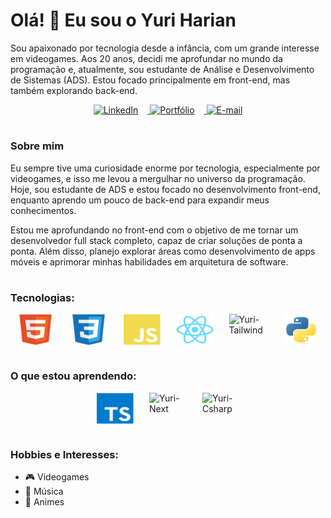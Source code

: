 # Olá! 👋 Eu sou o Yuri Harian

Sou apaixonado por tecnologia desde a infância, com um grande interesse em videogames. Aos 20 anos, decidi me aprofundar no mundo da programação e, atualmente, sou estudante de Análise e Desenvolvimento de Sistemas (ADS). Estou focado principalmente em front-end, mas também explorando back-end.

<div style="text-align: center; margin-bottom: 20px;">
  <a href="https://www.linkedin.com/in/yuri-harian/" target="_blank">
    <img src="https://img.shields.io/badge/LinkedIn-0077B5?style=for-the-badge&logo=linkedin&logoColor=white" alt="LinkedIn" style="margin-right: 15px;" />
  </a>
  <a href="https://yuri-harian.vercel.app/" target="_blank">
    <img src="https://img.shields.io/badge/Portfolio-000000?style=for-the-badge&logo=vercel&logoColor=white" alt="Portfólio" style="margin-right: 15px;" />
  </a>
  <a href="mailto:yuri_harian@outlook.com" target="_blank">
    <img src="https://img.shields.io/badge/Email-0078D4?style=for-the-badge&logo=microsoft-outlook&logoColor=white" alt="E-mail" />
  </a>
</div>

#

### Sobre mim

Eu sempre tive uma curiosidade enorme por tecnologia, especialmente por videogames, e isso me levou a mergulhar no universo da programação. Hoje, sou estudante de ADS e estou focado no desenvolvimento front-end, enquanto aprendo um pouco de back-end para expandir meus conhecimentos.

Estou me aprofundando no front-end com o objetivo de me tornar um desenvolvedor full stack completo, capaz de criar soluções de ponta a ponta. Além disso, planejo explorar áreas como desenvolvimento de apps móveis e aprimorar minhas habilidades em arquitetura de software.

#

### Tecnologias:

<div style="display: flex; justify-content: center; flex-wrap: wrap; gap: 25px;">
  <img alt="Yuri-HTML" height="50" width="60" src="https://raw.githubusercontent.com/devicons/devicon/master/icons/html5/html5-original.svg">
  <img alt="Yuri-CSS" height="50" width="60" src="https://raw.githubusercontent.com/devicons/devicon/master/icons/css3/css3-original.svg">
  <img alt="Yuri-Js" height="50" width="60" src="https://raw.githubusercontent.com/devicons/devicon/master/icons/javascript/javascript-plain.svg">
  <img alt="Yuri-React" height="50" width="60" src="https://raw.githubusercontent.com/devicons/devicon/master/icons/react/react-original.svg">
  <img alt="Yuri-Tailwind" height="50" width="60" src="https://cdn.jsdelivr.net/gh/devicons/devicon@latest/icons/tailwindcss/tailwindcss-original.svg">
  <img alt="Yuri-Python" height="50" width="60" src="https://raw.githubusercontent.com/devicons/devicon/master/icons/python/python-original.svg">
</div>

#

### O que estou aprendendo:

<div style="display: flex; justify-content: center; flex-wrap: wrap; gap: 25px;">
  <img alt="Yuri-TS" height="50" width="60" src="https://raw.githubusercontent.com/devicons/devicon/master/icons/typescript/typescript-plain.svg">
  <img alt="Yuri-Next" height="50" width="60" src="https://cdn.jsdelivr.net/gh/devicons/devicon/icons/nextjs/nextjs-original.svg">
  <img alt="Yuri-Csharp" height="50" width="60" src="https://cdn.jsdelivr.net/gh/devicons/devicon/icons/csharp/csharp-original.svg">
</div>

#

### Hobbies e Interesses:

- 🎮 Videogames
- 🎵 Música
- 👺 Animes
